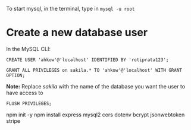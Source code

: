 To start mysql, in the terminal, type in `mysql -u root`

# Create a new database user
In the MySQL CLI:
```
CREATE USER 'ahkow'@'localhost' IDENTIFIED BY 'rotiprata123';
```

```
GRANT ALL PRIVILEGES on sakila.* TO 'ahkow'@'localhost' WITH GRANT OPTION;
```
**Note:** Replace *sakila* with the name of the database you want the user to have access to
 
 ```
FLUSH PRIVILEGES;
```
npm init -y
npm install express mysql2 cors dotenv bcrypt jsonwebtoken stripe